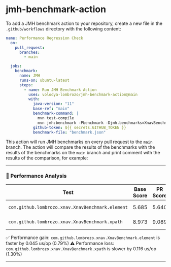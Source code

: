 # jmh-benchmark-action

To add a JMH benchmark action to your repository, create a new file in
the `.github/workflows` directory with the following content:

```yaml
name: Performance Regression Check
  on:
    pull_request:
      branches:
        - main

  jobs:
    benchmark:
      name: JMH
      runs-on: ubuntu-latest
      steps:
        - name: Run JMH Benchmark Action
          uses: volodya-lombrozo/jmh-benchmark-action@main
          with:
            java-version: "11"
            base-ref: "main"
            benchmark-command: |
              mvn test-compile
              mvn jmh:benchmark -Pbenchmark -Djmh.benchmarks=XnavBenchmark -Djmh.wi=1 -Djmh.i=2 -Djmh.f=1 -Djmh.rf=json -Djmh.rff=benchmark.json
            github-token: ${{ secrets.GITHUB_TOKEN }}
            benchmark-file: "benchmark.json"
```

This action will run JMH benchmarks on every pull request to the `main` branch.
The action will compare the results of the benchmarks with the results of the
benchmarks on the `main` branch and print comment with the results of the
comparison, for example:

___
### 🚀 Performance Analysis

| Test | Base Score | PR Score | Change | % Change | Unit | Mode |
|------|------------|---------|--------|----------|------|------|
| `com.github.lombrozo.xnav.XnavBenchmark.element` | 5.685 | 5.640 | -0.045 | -0.79% | us/op | Average Time |
| `com.github.lombrozo.xnav.XnavBenchmark.xpath` | 8.973 | 9.089 | 0.116 | 1.30% | us/op | Average Time |

✅ Performance gain: `com.github.lombrozo.xnav.XnavBenchmark.element` is faster by 0.045 us/op (0.79%)
⚠️ Performance loss: `com.github.lombrozo.xnav.XnavBenchmark.xpath` is slower by 0.116 us/op (1.30%)
___